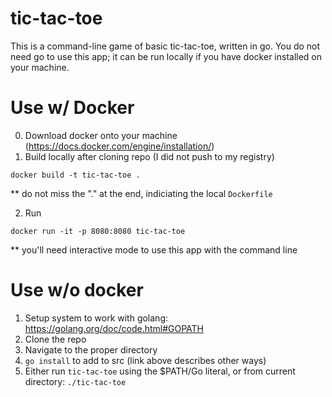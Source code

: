 # tic-tac-toe
This is a command-line game of basic tic-tac-toe, written in go. You do not need go to use this app; it can be run locally if you have docker installed on your machine.

# Use w/ Docker
0. Download docker onto your machine (https://docs.docker.com/engine/installation/)
1. Build locally after cloning repo (I did not push to my registry)
```
docker build -t tic-tac-toe .
```
** do not miss the "." at the end, indiciating the local ```Dockerfile```

2. Run
```
docker run -it -p 8080:8080 tic-tac-toe
```
** you'll need interactive mode to use this app with the command line

# Use w/o docker
1. Setup system to work with golang: https://golang.org/doc/code.html#GOPATH
2. Clone the repo
3. Navigate to the proper directory
4. ```go install``` to add to src (link above describes other ways)
5. Either run ```tic-tac-toe``` using the $PATH/Go literal, or from current
directory: ```./tic-tac-toe```